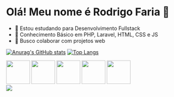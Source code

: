 
# Olá! Meu nome é Rodrigo Faria 👋

- 🔭 Estou estudando para Desenvolvimento Fullstack
- 🌱 Conhecimento Básico em PHP, Laravel, HTML, CSS e JS
- 👯 Busco colaborar com projetos web


[![Anurag's GitHub stats](https://github-readme-stats.vercel.app/api?username=rodrigo-fullstack&show_icons=true&theme=dark&locale=pt-br)](https://github.com/anuraghazra/github-readme-stats) [![Top Langs](https://github-readme-stats.vercel.app/api/top-langs/?username=rodrigo-fullstack&theme=dark&locale=pt-br&layout=compact)](https://github.com/anuraghazra/github-readme-stats)

<div class="img-container">        
  
  <img src="https://cdn.jsdelivr.net/gh/devicons/devicon@latest/icons/php/php-original.svg" width="64px"/>

  <img src="https://cdn.jsdelivr.net/gh/devicons/devicon@latest/icons/laravel/laravel-original.svg" width="64px"/>

  <img src="https://cdn.jsdelivr.net/gh/devicons/devicon@latest/icons/javascript/javascript-original.svg" width="64px"/>
  
  <img src="https://cdn.jsdelivr.net/gh/devicons/devicon@latest/icons/html5/html5-original.svg" width="64px"/>

  <img src="https://cdn.jsdelivr.net/gh/devicons/devicon@latest/icons/css3/css3-original.svg" width = "64px"/>          
</div>

<a href = "https://www.linkedin.com/in/rodrigo-pereira-faria-74600625a/" target="_blank">
  <img src="https://img.shields.io/badge/LinkedIn-0077B5?style=for-the-badge&logo=linkedin&logoColor=white">
</a>

